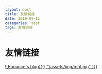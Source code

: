 ```yaml
---
layout: post
title: 友情链接
date: 2019-09-11
categories: test
tags: 友情链接
---
```


# 友情链接

[![Ebounce's blog]({{ "/assets/img/mht.jpg" }})](http://www.ebounce.cn/)


